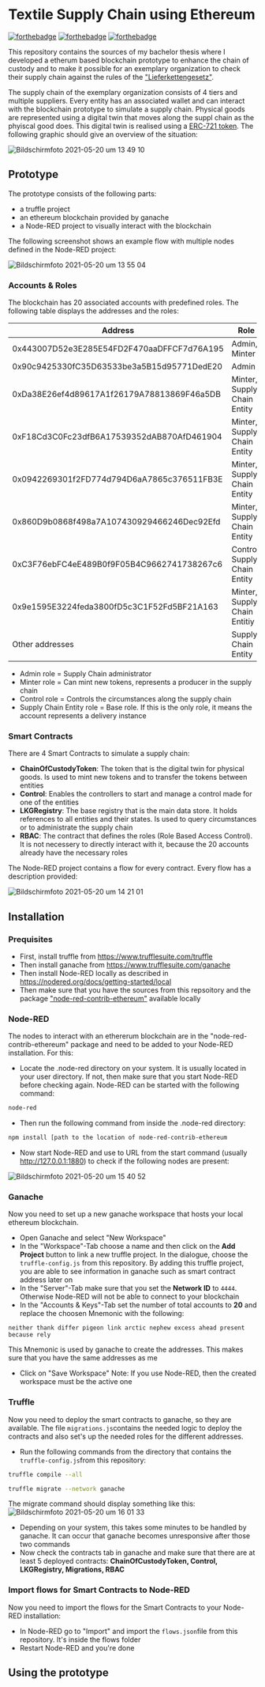 # Textile Supply Chain using Ethereum
[![forthebadge](https://forthebadge.com/images/badges/built-with-love.svg)](https://forthebadge.com)
[![forthebadge](https://forthebadge.com/images/badges/powered-by-coffee.svg)](https://forthebadge.com)
[![forthebadge](https://forthebadge.com/images/badges/check-it-out.svg)](https://forthebadge.com)

This repository contains the sources of my bachelor thesis where I developed a etherum based blockchain prototype to enhance the chain of custody and to make it possible for an exemplary organization to check their supply chain against the rules of the ["Lieferkettengesetz"](https://lieferkettengesetz.de/).

The supply chain of the exemplary organization consists of 4 tiers and multiple suppliers. Every entity has an associated wallet and can interact with the blockchain prototype to simulate a supply chain. Physical goods are represented using a digital twin that moves along the suppl chain as the phyiscal good does. This digital twin is realised using a [ERC-721 token](https://ethereum.org/en/developers/docs/standards/tokens/erc-721/). The following graphic should give an overview of the situation:

![Bildschirmfoto 2021-05-20 um 13 49 10](https://user-images.githubusercontent.com/29917858/118973629-29956900-b972-11eb-84f4-8ee6be03c8e1.png)

## Prototype 
The prototype consists of the following parts:
- a truffle project
- an ethereum blockchain provided by ganache
- a Node-RED project to visually interact with the blockchain

The following screenshot shows an example flow with multiple nodes defined in the Node-RED project:

![Bildschirmfoto 2021-05-20 um 13 55 04](https://user-images.githubusercontent.com/29917858/118974333-fdc6b300-b972-11eb-9ece-862d407d08a9.png)

### Accounts & Roles
The blockchain has 20 associated accounts with predefined roles. The following table displays the addresses and the roles: 

|Address  |Role   	|
|---	|---	|
| 0x443007D52e3E285E54FD2F470aaDFFCF7d76A195  	|Admin, Minter   	|
| 0x90c9425330fC35D63533be3a5B15d95771DedE20  	|Admin   	|
| 0xDa38E26ef4d89617A1f26179A78813869F46a5DB  	|Minter, Supply Chain Entity   	|
| 0xF18Cd3C0Fc23dfB6A17539352dAB870AfD461904  	|Minter, Supply Chain Entity   	|
| 0x0942269301f2FD774d794D6aA7865c376511FB3E  	|Minter, Supply Chain Entity   	|
| 0x860D9b0868f498a7A107430929466246Dec92Efd  	|Minter, Supply Chain Entity   	|
| 0xC3F76ebFC4eE489B0f9F05B4C9662741738267c6  	|Control, Supply Chain Entity   	|
| 0x9e1595E3224feda3800fD5c3C1F52Fd5BF21A163  	|Minter, Supply Chain Entitiy   	|
| Other addresses  	|Supply Chain Entity   	|

- Admin role = Supply Chain administrator
- Minter role = Can mint new tokens, represents a producer in the supply chain
- Control role = Controls the circumstances along the supply chain
- Supply Chain Entity role = Base role. If this is the only role, it means the account represents a delivery instance

### Smart Contracts
There are 4 Smart Contracts to simulate a supply chain:
- **ChainOfCustodyToken**: The token that is the digital twin for physical goods. Is used to mint new tokens and to transfer the tokens between entities
- **Control**: Enables the controllers to start and manage a control made for one of the entities
- **LKGRegistry**: The base registry that is the main data store. It holds references to all entities and their states. Is used to query circumstances or to administrate the supply chain
- **RBAC**: The contract that defines the roles (Role Based Access Control). It is not necessery to directly interact with it, because the 20 accounts already have the necessary roles

The Node-RED project contains a flow for every contract. Every flow has a description provided:

![Bildschirmfoto 2021-05-20 um 14 21 01](https://user-images.githubusercontent.com/29917858/118977587-9ca0de80-b976-11eb-8dd2-b946dddcb316.png)

## Installation
### Prequisites
- First, install truffle from https://www.trufflesuite.com/truffle
- Then install ganache from https://www.trufflesuite.com/ganache
- Then install Node-RED locally as described in https://nodered.org/docs/getting-started/local
- Then make sure that you have the sources from this repsoitory and the package ["node-red-contrib-ethereum"](https://github.com/timweing/node-red-contrib-ethereum) available locally 

### Node-RED
The nodes to interact with an ethererum blockchain are in the "node-red-contrib-ethereum" package and need to be added to your Node-RED installation. For this:
- Locate the .node-red directory on your system. It is usually located in your user directory. If not, then make sure that you start Node-RED before checking again. Node-RED can be started with the following command:
```bash
node-red
```
- Then run the following command from inside the .node-red directory: 
```bash
npm install [path to the location of node-red-contrib-ethereum
```
- Now start Node-RED and use to URL from the start command (usually http://127.0.0.1:1880) to check if the following nodes are present:

![Bildschirmfoto 2021-05-20 um 15 40 52](https://user-images.githubusercontent.com/29917858/118988763-c6133780-b981-11eb-82f0-4755924f077e.png)

### Ganache
Now you need to set up a new ganache workspace that hosts your local ethereum blockchain.
- Open Ganache and select "New Workspace"
- In the "Workspace"-Tab choose a name and then click on the **Add Project** button to link a new truffle project. In the dialogue, choose the ```truffle-config.js``` from this repository. By adding this truffle project, you are able to see information in ganache such as smart contract address later on
- In the "Server"-Tab make sure that you set the **Network ID** to ```4444```. Otherwise Node-RED will not be able to connect to your blockchain
- In the "Accounts & Keys"-Tab set the number of total accounts to **20** and replace the choosen Mnemonic with the following:
```
neither thank differ pigeon link arctic nephew excess ahead present because rely
```
This Mnemonic is used by ganache to create the addresses. This makes sure that you have the same addresses as me
- Click on "Save Workspace"
Note: If you use Node-RED, then the created workspace must be the active one

### Truffle
Now you need to deploy the smart contracts to ganache, so they are available. The file ```migrations.js```contains the needed logic to deploy the contracts and also set's up the needed roles for the different addresses.
- Run the following commands from the directory that contains the ```truffle-config.js```from this repository:
```bash
truffle compile --all
```
```bash
truffle migrate --network ganache
```
The migrate command should display something like this:
![Bildschirmfoto 2021-05-20 um 16 01 33](https://user-images.githubusercontent.com/29917858/118992145-a92c3380-b984-11eb-9d7e-38bc5d83736e.png)
- Depending on your system, this takes some minutes to be handled by ganache. It can occur that ganache becomes unresponsive after those two commands
- Now check the contracts tab in ganache and make sure that there are at least 5 deployed contracts: **ChainOfCustodyToken, Control, LKGRegistry, Migrations, RBAC**

### Import flows for Smart Contracts to Node-RED
Now you need to import the flows for the Smart Contracts to your Node-RED installation:
- In Node-RED go to "Import" and import the ```flows.json```file from this repository. It's inside the flows folder
- Restart Node-RED and you're done

## Using the prototype
